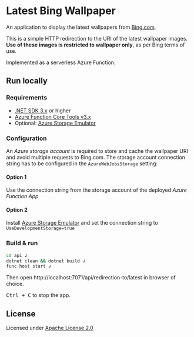 # Latest Bing Wallpaper

An application to display the latest wallpapers from [Bing.com](https://www.bing.com/).

This is a simple HTTP redirection to the URI of the latest wallpaper images. **Use of these images is restricted to wallpaper only**, as per Bing terms of use.

Implemented as a serverless Azure Function.

## Run locally

### Requirements

- [.NET SDK 3.x](https://dotnet.microsoft.com/download) or higher
- [Azure Function Core Tools v3.x](https://docs.microsoft.com/en-us/azure/azure-functions/functions-run-local#install-the-azure-functions-core-tools)
- Optional: [Azure Storage Emulator](https://docs.microsoft.com/en-us/azure/storage/common/storage-use-emulator#get-the-storage-emulator)

### Configuration

An *Azure storage account* is required to store and cache the wallpaper URI and avoid multiple requests to Bing.com. The storage account connection string has to be configured in the `AzureWebJobsStorage` setting:

#### Option 1

Use the connection string from the storage account of the deployed *Azure Function App*

#### Option 2

Install [Azure Storage Emulator](https://docs.microsoft.com/en-us/azure/storage/common/storage-use-emulator#get-the-storage-emulator) and set the connection string to `UseDevelopmentStorage=true`

### Build & run

```bash
cd api ↲
dotnet clean && dotnet build ↲
func host start ↲
```

Then open http://localhost:7071/api/redirection-to/latest in browser of choice.

<kbd>Ctrl + C</kbd> to stop the app.

## License

Licensed under [Apache License 2.0](https://choosealicense.com/licenses/apache-2.0/) 
